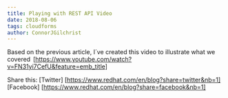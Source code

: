 ```yaml
---
title: Playing with REST API Video 
date: 2018-08-06
tags: cloudforms
author: ConnorJGilchrist
---
```


Based on the previous article, I´ve created this video to illustrate what we covered
 [https://www.youtube.com/watch?v=FN31yi7CefU&feature=emb_title]

Share this:
[Twitter] [https://www.redhat.com/en/blog?share=twitter&nb=1]
[Facebook] [https://www.redhat.com/en/blog?share=facebook&nb=1]
